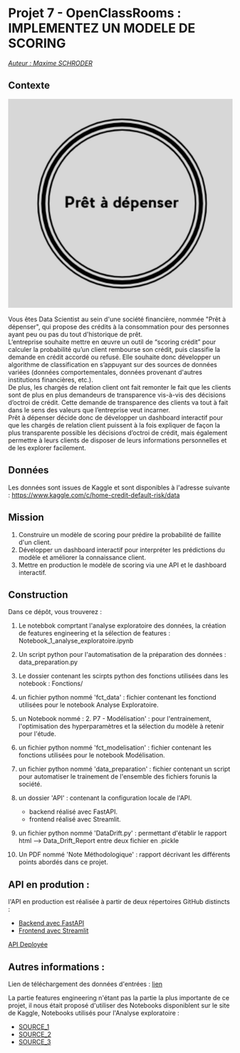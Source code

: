 # Projet 7 - OpenClassRooms : IMPLEMENTEZ UN MODELE DE SCORING

<u>*Auteur : Maxime SCHRODER*</u>

## Contexte

<p align="center">
  <img src="Logo_pret_a_depenser.png" alt="Logo projet">
</p>

Vous êtes Data Scientist au sein d'une société financière, nommée "Prêt à dépenser", qui propose des crédits à la consommation pour des personnes ayant peu ou pas du tout d'historique de prêt.  
L’entreprise souhaite mettre en œuvre un outil de “scoring crédit” pour calculer la probabilité qu’un client rembourse son crédit, puis classifie la demande en crédit accordé ou refusé. Elle souhaite donc développer un algorithme de classification en s’appuyant sur des sources de données variées (données comportementales, données provenant d'autres institutions financières, etc.).  
De plus, les chargés de relation client ont fait remonter le fait que les clients sont de plus en plus demandeurs de transparence vis-à-vis des décisions d’octroi de crédit. Cette demande de transparence des clients va tout à fait dans le sens des valeurs que l’entreprise veut incarner.  
Prêt à dépenser décide donc de développer un dashboard interactif pour que les chargés de relation client puissent à la fois expliquer de façon la plus transparente possible les décisions d’octroi de crédit, mais également permettre à leurs clients de disposer de leurs informations personnelles et de les explorer facilement.

## Données

Les données sont issues de Kaggle et sont disponibles à l'adresse suivante : https://www.kaggle.com/c/home-credit-default-risk/data

## Mission

1. Construire un modèle de scoring pour prédire la probabilité de faillite d'un client.
2. Développer un dashboard interactif pour interpréter les prédictions du modèle et améliorer la connaissance client.
3. Mettre en production le modèle de scoring via une API et le dashboard interactif.
   
## Construction

Dans ce dépôt, vous trouverez :
1. Le notebbok comprtant l'analyse exploratoire des données, la création de features engineering et la sélection de features : Notebook_1_analyse_exploratoire.ipynb
2. Un script python pour l'automatisation de la préparation des données : data_preparation.py
3. Le dossier contenant les scirpts python des fonctions utilisées dans les notebook : Fonctions/



2. un fichier python nommé 'fct_data' : fichier contenant les fonctiond utilisées pour le notebook Analyse Exploratoire.
3. un Notebook nommé : 2. P7 - Modélisation' : pour l'entrainement, l'optimisation des hyperparamètres et la sélection du modèle à retenir pour l'étude.
4. un fichier python nommé 'fct_modelisation' : fichier contenant les fonctions utilisées pour le notebook Modélisation.
5. un fichier python nommé 'data_preparation' : fichier contenant un script pour automatiser le trainement de l'ensemble des fichiers forunis la société.
6. un dossier 'API' : contenant la configuration locale de l'API.
     - backend réalisé avec FastAPI.
     - frontend réalisé avec Streamlit.
7. un fichier python nommé 'DataDrift.py' : permettant d'établir le rapport html --> Data_Drift_Report entre deux fichier en .pickle
8. Un PDF nommé 'Note Méthodologique' : rapport décrivant les différents points abordés dans ce projet.

## API en prodution : 

l'API en production est réalisée à partir de deux répertoires GitHub distincts :
   - [Backend avec FastAPI](https://github.com/maxsch38/API_backend_P7)
   - [Frontend avec Streamlit](https://github.com/maxsch38/API_Frontend_P7)

[API Deployée](https://apiocrp7maxsch-d299d2d6fa81.herokuapp.com)

## Autres informations : 

Lien de téléchargement des données d'entrées : [lien](https://www.kaggle.com/c/home-credit-default-risk/data)

La partie features engineering n'étant pas la partie la plus importante de ce projet, il nous était proposé d'utiliser des Notebooks disponiblent sur le site de Kaggle,
Notebooks utilisés pour l'Analyse exploratoire : 
  - [SOURCE_1](https://www.kaggle.com/code/ozericyer/homecreditdefaultrisk-test-train-eda-1/notebook)
  - [SOURCE_2](https://www.kaggle.com/code/rishabhrao/home-credit-default-risk-extensive-eda)
  - [SOURCE_3](https://www.kaggle.com/code/jsaguiar/lightgbm-with-simple-features/script)
